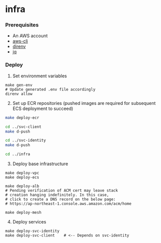 # infra

### Prerequisites
- An AWS account
- [aws-cli](https://docs.aws.amazon.com/cli/latest/userguide/cli-chap-install.html)
- [direnv](https://direnv.net/)  
- [jq](https://stedolan.github.io/jq/download/)

### Deploy

1. Set environment variables
```
make gen-env
# Update generated .env file accordingly
direnv allow
```

2. Set up ECR repositories (pushed images are required for subsequent ECS deployment to succeed)
```bash
make deploy-ecr

cd ../svc-client
make d-push

cd ../svc-identity
make d-push

cd ../infra
```

3. Deploy base infrastructure
```
make deploy-vpc
make deploy-ecs

make deploy-alb
# Pending verification of ACM cert may leave stack
# creation hanging indefinitely. In this case,
# click to create a DNS record on the below page: 
# https://ap-northeast-1.console.aws.amazon.com/acm/home

make deploy-mesh
```

4. Deploy services
```
make deploy-svc-identity
make deploy-svc-client    # <-- Depends on svc-identity
```
